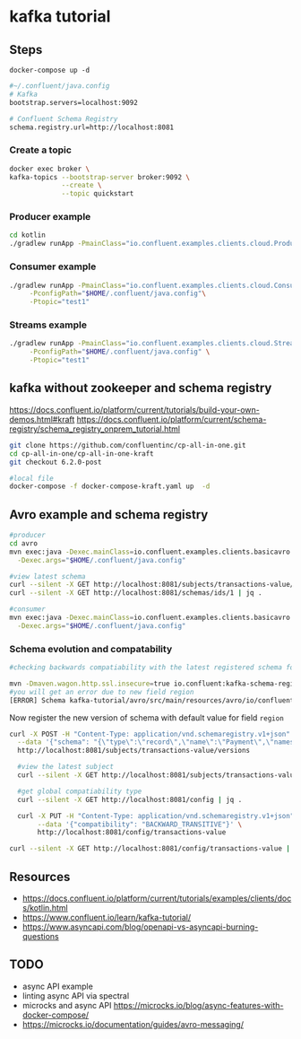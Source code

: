 # kafka tutorial

## Steps

`docker-compose up -d`

```bash
#~/.confluent/java.config
# Kafka
bootstrap.servers=localhost:9092

# Confluent Schema Registry
schema.registry.url=http://localhost:8081
```

### Create a topic

```bash
docker exec broker \
kafka-topics --bootstrap-server broker:9092 \
             --create \
             --topic quickstart

```

### Producer example

```bash
cd kotlin
./gradlew runApp -PmainClass="io.confluent.examples.clients.cloud.ProducerExample"      -PconfigPath="$HOME/.confluent/java.config"      -Ptopic="test1"
```

### Consumer example

```bash
./gradlew runApp -PmainClass="io.confluent.examples.clients.cloud.ConsumerExample"\
     -PconfigPath="$HOME/.confluent/java.config"\
     -Ptopic="test1"
```

### Streams example

```bash
./gradlew runApp -PmainClass="io.confluent.examples.clients.cloud.StreamsExample" \
     -PconfigPath="$HOME/.confluent/java.config" \
     -Ptopic="test1"
```

## kafka without zookeeper and schema registry

https://docs.confluent.io/platform/current/tutorials/build-your-own-demos.html#kraft
https://docs.confluent.io/platform/current/schema-registry/schema_registry_onprem_tutorial.html

```bash
git clone https://github.com/confluentinc/cp-all-in-one.git
cd cp-all-in-one/cp-all-in-one-kraft
git checkout 6.2.0-post

#local file
docker-compose -f docker-compose-kraft.yaml up  -d

```

## Avro example and schema registry

```bash
#producer
cd avro
mvn exec:java -Dexec.mainClass=io.confluent.examples.clients.basicavro.ProducerExample \
  -Dexec.args="$HOME/.confluent/java.config"

#view latest schema
curl --silent -X GET http://localhost:8081/subjects/transactions-value/versions/latest | jq .
curl --silent -X GET http://localhost:8081/schemas/ids/1 | jq .

#consumer
mvn exec:java -Dexec.mainClass=io.confluent.examples.clients.basicavro.ConsumerExample \
  -Dexec.args="$HOME/.confluent/java.config"

```

### Schema evolution and compatability

```bash
#checking backwards compatiability with the latest registered schema for payments

mvn -Dmaven.wagon.http.ssl.insecure=true io.confluent:kafka-schema-registry-maven-plugin:test-compatibility
#you will get an error due to new field region
[ERROR] Schema kafka-tutorial/avro/src/main/resources/avro/io/confluent/examples/clients/basicavro/Payment2a.avsc is not compatible with subject(transactions-value) with error [Incompatibility{type:READER_FIELD_MISSING_DEFAULT_VALUE, location:/fields/2, message:region, reader:{"type":"record","name":"Payment","namespace":"io.confluent.examples.clients.basicavro","fields":[{"name":"id","type":"string"},{"name":"amount","type":"double"},{"name":"region","type":"string"}]}, writer:{"type":"record","name":"Payment","namespace":"io.confluent.examples.clients.basicavro","fields":[{"name":"id","type":"string"},{"name":"amount","type":"double"}]}}]
```

Now register the new version of schema with default value for field `region`

```bash
curl -X POST -H "Content-Type: application/vnd.schemaregistry.v1+json" \
  --data '{"schema": "{\"type\":\"record\",\"name\":\"Payment\",\"namespace\":\"io.confluent.examples.clients.basicavro\",\"fields\":[{\"name\":\"id\",\"type\":\"string\"},{\"name\":\"amount\",\"type\":\"double\"},{\"name\":\"region\",\"type\":\"string\",\"default\":\"\"}]}"}' \
  http://localhost:8081/subjects/transactions-value/versions

  #view the latest subject
  curl --silent -X GET http://localhost:8081/subjects/transactions-value/versions/latest | jq .

  #get global compatiability type
  curl --silent -X GET http://localhost:8081/config | jq .

  curl -X PUT -H "Content-Type: application/vnd.schemaregistry.v1+json" \
       --data '{"compatibility": "BACKWARD_TRANSITIVE"}' \
       http://localhost:8081/config/transactions-value

curl --silent -X GET http://localhost:8081/config/transactions-value | jq .
```

## Resources

- <https://docs.confluent.io/platform/current/tutorials/examples/clients/docs/kotlin.html>
- <https://www.confluent.io/learn/kafka-tutorial/>
- <https://www.asyncapi.com/blog/openapi-vs-asyncapi-burning-questions>

## TODO

- async API example
- linting async API via spectral
- microcks and async API https://microcks.io/blog/async-features-with-docker-compose/
- https://microcks.io/documentation/guides/avro-messaging/
